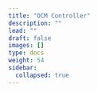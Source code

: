 ```yaml
---
title: "OCM Controller"
description: ""
lead: ""
draft: false
images: []
type: docs
weight: 54
sidebar:
  collapsed: true
---
```

